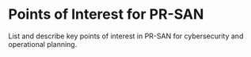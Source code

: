 # Points of Interest for PR-SAN

List and describe key points of interest in PR-SAN for cybersecurity and operational planning.
